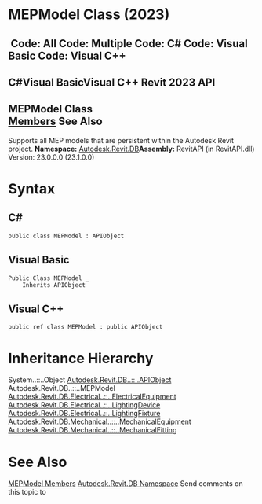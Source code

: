 # MEPModel Class (2023)

﻿
 Code: All Code: Multiple Code: C# Code: Visual Basic Code: Visual C++   
---  
C#Visual BasicVisual C++
Revit 2023 API  
---  
MEPModel Class  
[Members](5c008dd4-07b7-972f-8524-64a5e391b693.md "MEPModel Members") See Also  
---  
Supports all MEP models that are persistent within the Autodesk Revit project. 
**Namespace:** [Autodesk.Revit.DB](87546ba7-461b-c646-cbb1-2cb8f5bff8b2.md "Autodesk.Revit.DB Namespace")**Assembly:** RevitAPI (in RevitAPI.dll) Version: 23.0.0.0 (23.1.0.0)
# Syntax
C#  
---  
```text
public class MEPModel : APIObject
```
  
Visual Basic  
---  
```text
Public Class MEPModel _
	Inherits APIObject
```
  
Visual C++  
---  
```text
public ref class MEPModel : public APIObject
```
  
# Inheritance Hierarchy
System..::..Object [Autodesk.Revit.DB..::..APIObject](beb86ef5-39ad-3f0d-0cd9-0c929387a2bb.md "APIObject Class") Autodesk.Revit.DB..::..MEPModel [Autodesk.Revit.DB.Electrical..::..ElectricalEquipment](a93a0589-784b-27a3-c7d0-1122921a7a23.md "ElectricalEquipment Class") [Autodesk.Revit.DB.Electrical..::..LightingDevice](3847dea6-7a22-64f2-14c4-722ad4956e23.md "LightingDevice Class") [Autodesk.Revit.DB.Electrical..::..LightingFixture](5b2588f2-62a5-f395-33d9-8d75355bf0b6.md "LightingFixture Class") [Autodesk.Revit.DB.Mechanical..::..MechanicalEquipment](ac807ec8-776f-63f5-3550-a56dae7f9ac3.md "MechanicalEquipment Class") [Autodesk.Revit.DB.Mechanical..::..MechanicalFitting](7909d5fc-ce46-b455-925d-a0404ff84eef.md "MechanicalFitting Class")
# See Also
[MEPModel Members](5c008dd4-07b7-972f-8524-64a5e391b693.md "MEPModel Members")
[Autodesk.Revit.DB Namespace](87546ba7-461b-c646-cbb1-2cb8f5bff8b2.md "Autodesk.Revit.DB Namespace")
Send comments on this topic to 
